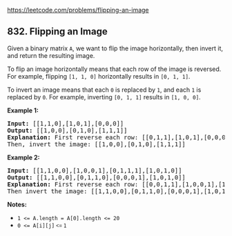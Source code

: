 https://leetcode.com/problems/flipping-an-image

## 832. Flipping an Image

<div><p>Given a binary matrix <code>A</code>, we want to flip the image horizontally, then invert it, and return the resulting image.</p>
<p>To flip an image horizontally means that each row of the image is reversed.  For example, flipping <code>[1, 1, 0]</code> horizontally results in <code>[0, 1, 1]</code>.</p>
<p>To invert an image means that each <code>0</code> is replaced by <code>1</code>, and each <code>1</code> is replaced by <code>0</code>. For example, inverting <code>[0, 1, 1]</code> results in <code>[1, 0, 0]</code>.</p>
<p><strong>Example 1:</strong></p>
<pre><strong>Input: </strong>[[1,1,0],[1,0,1],[0,0,0]]
<strong>Output: </strong>[[1,0,0],[0,1,0],[1,1,1]]
<strong>Explanation:</strong> First reverse each row: [[0,1,1],[1,0,1],[0,0,0]].
Then, invert the image: [[1,0,0],[0,1,0],[1,1,1]]
</pre>
<p><strong>Example 2:</strong></p>
<pre><strong>Input: </strong>[[1,1,0,0],[1,0,0,1],[0,1,1,1],[1,0,1,0]]
<strong>Output: </strong>[[1,1,0,0],[0,1,1,0],[0,0,0,1],[1,0,1,0]]
<strong>Explanation:</strong> First reverse each row: [[0,0,1,1],[1,0,0,1],[1,1,1,0],[0,1,0,1]].
Then invert the image: [[1,1,0,0],[0,1,1,0],[0,0,0,1],[1,0,1,0]]
</pre>
<p><strong>Notes:</strong></p>
<ul>
<li><code>1 &lt;= A.length = A[0].length &lt;= 20</code></li>
<li><code>0 &lt;= A[i][j]<font face="sans-serif, Arial, Verdana, Trebuchet MS"> &lt;= </font>1</code></li>
</ul>
</div>
